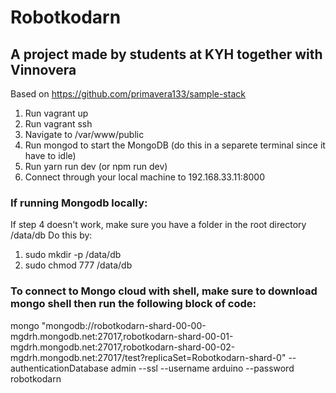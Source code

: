 # Robotkodarn
## A project made by students at KYH together with Vinnovera

Based on https://github.com/primavera133/sample-stack

1. Run vagrant up
2. Run vagrant ssh
3. Navigate to /var/www/public
4. Run mongod to start the MongoDB (do this in a separete terminal since it have to idle)
5. Run yarn run dev (or npm run dev)
6. Connect through your local machine to 192.168.33.11:8000

### If running Mongodb locally:

If step 4 doesn't work, make sure you have a folder in the root directory /data/db
Do this by:

1. sudo mkdir -p /data/db
2. sudo chmod 777 /data/db

### To connect to Mongo cloud with shell, make sure to download mongo shell then run the following block of code:

mongo "mongodb://robotkodarn-shard-00-00-mgdrh.mongodb.net:27017,robotkodarn-shard-00-01-mgdrh.mongodb.net:27017,robotkodarn-shard-00-02-mgdrh.mongodb.net:27017/test?replicaSet=Robotkodarn-shard-0" --authenticationDatabase admin --ssl --username arduino --password robotkodarn